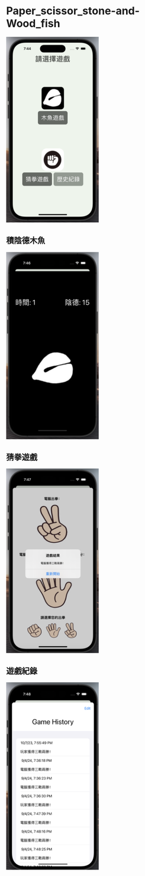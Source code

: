 # Paper_scissor_stone-and-Wood_fish
<img src="https://github.com/JasmineLin1205/Paper_scissor_stone-and-Wood_fish/blob/af53e27ab1614efd8230a8d238e58d6fc3ed230f/picture/app%E5%B0%81%E9%9D%A2.png" alt="App_cover" width="250"/>

## 積陰德木魚
<img src="https://github.com/JasmineLin1205/Paper_scissor_stone-and-Wood_fish/blob/78397739ff8c7bfca08e0fa06c3aa354c2a99946/picture/%E5%8A%9F%E5%BE%B7%E7%AE%B1.png" alt="box" width="250"/>

## 猜拳遊戲
<img src="https://github.com/JasmineLin1205/Paper_scissor_stone-and-Wood_fish/blob/78397739ff8c7bfca08e0fa06c3aa354c2a99946/picture/%E7%8C%9C%E6%8B%B3.png" alt="paper_scissor_stone" width="250"/>

## 遊戲紀錄
<img src="https://github.com/JasmineLin1205/Paper_scissor_stone-and-Wood_fish/blob/78397739ff8c7bfca08e0fa06c3aa354c2a99946/picture/%E7%8C%9C%E6%8B%B3%E8%A8%98%E9%8C%84.png" alt="game history" width="250"/>





